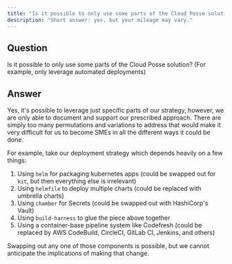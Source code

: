 ```yaml
---
title: "Is it possible to only use some parts of the Cloud Posse solution? (For example, only leverage automated deployments)"
description: "Short answer: yes, but your mileage may vary."
---
```


## Question

Is it possible to only use some parts of the Cloud Posse solution? (For example, only leverage automated deployments)

## Answer

Yes, it's possible to leverage just specific parts of our strategy, however, we are only able to document and support our prescribed approach. There are simply too many permutations and variations to address that would make it very difficult for us to become SMEs in all the different ways it could be done.

For example, take our deployment strategy which depends heavily on a few things:

1. Using `helm` for packaging kubernetes apps (could be swapped out for `kit`, but then everything else is irrelevant)
2. Using `helmfile` to deploy multiple charts (could be replaced with umbrella charts)
3. Using `chamber` for Secrets (could be swapped out with HashiCorp's Vault)
4. Using `build-harness` to glue the piece above together
5. Using a container-base pipeline system like Codefresh (could be replaced by AWS CodeBuild, CircleCI, GitLab CI, Jenkins, and others)

Swapping out any one of those components is possible, but we cannot anticipate the implications of making that change.
